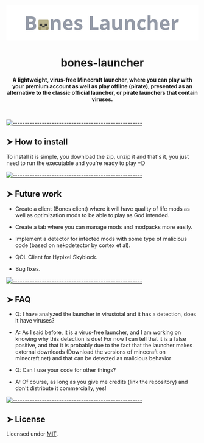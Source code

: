   <img src="./assets/logo2.png" alt="Logo" width="auto" height="auto" />
</p>
<h1 align="center">bones-launcher</h1>
<p align="center">
  <b>A lightweight, virus-free Minecraft launcher, where you can play with your premium account as well as play offline (pirate), presented as an alternative to the classic official launcher, or pirate launchers that contain viruses.</b></br>
  <sub><sub>
</p>

<br />


[![-----------------------------------------------------](https://raw.githubusercontent.com/andreasbm/readme/master/assets/lines/colored.png)](#how-to-install)

## ➤ How to install
To install it is simple, you download the zip, unzip it and that's it, you just need to run the executable and you're ready to play =D

[![-----------------------------------------------------](https://raw.githubusercontent.com/andreasbm/readme/master/assets/lines/colored.png)](#future-work)

## ➤ Future work

- Create a client (Bones client) where it will have quality of life mods as well as optimization mods to be able to play as God intended.

- Create a tab where you can manage mods and modpacks more easily.

- Implement a detector for infected mods with some type of malicious code (based on nekodetector by cortex et al).

- QOL Client for Hypixel Skyblock.

- Bug fixes.

[![-----------------------------------------------------](https://raw.githubusercontent.com/andreasbm/readme/master/assets/lines/colored.png)](#faq)

## ➤ FAQ

- Q: I have analyzed the launcher in virustotal and it has a detection, does it have viruses?
- A: As I said before, it is a virus-free launcher, and I am working on knowing why this detection is due! For now I can tell that it is a false positive, and that it is probably due to the fact that the launcher makes external downloads (Download the versions of minecraft on minecraft.net) and that can be detected as malicious behavior

- Q: Can I use your code for other things?
- A: Of course, as long as you give me credits (link the repository) and don't distribute it commercially, yes!

[![-----------------------------------------------------](https://raw.githubusercontent.com/andreasbm/readme/master/assets/lines/colored.png)](#license)

## ➤ License
	
Licensed under [MIT](https://opensource.org/licenses/MIT).
